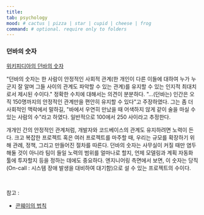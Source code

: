 ```yaml
---
title:
tab: psychology 
mood: # cactus | pizza | star | cupid | cheese | frog
command: # optional. require only to folders
---
```

### 던바의 숫자

[위키피디아의 던바의 숫자](https://ko.wikipedia.org/wiki/던바의_숫자)

"던바의 숫자는 한 사람이 안정적인 사회적 관계(한 개인이 다른 이들에 대하여 누가 누군지 잘 알며 그들 사이의 관계도 파악할 수 있는 관계)를 유지할 수 있는 인지적 최대치로서 제시된 수이다." 정확한 수치에 대해서는 의견이 분분하다. "…(던바는) 인간은 오직 150명까지의 안정적인 관계만을 편안히 유지할 수 있다"고 주장하였다. 그는 좀 더 사회적인 맥락에서 말하길, "바에서 우연히 만났을 때 어색하지 않게 같이 술을 마실 수 있는 사람의 수"라고 하였다. 일반적으로 100에서 250 사이라고 추정한다.

개개인 간의 안정적인 관계처럼, 개발자와 코드베이스의 관계도 유지하려면 노력이 든다. 크고 복잡한 프로젝트 혹은 여러 프로젝트를 마주할 때, 우리는 규모를 확장하기 위해 관례, 정책, 그리고 만들어진 절차를 따른다. 던바의 숫자는 사무실이 커질 때만 염두해둘 것이 아니라 팀이 들일 노력의 범위를 얼마나로 할지, 언제 모델링과 계획 자동화 툴에 투자할지 등을 정하는 데에도 중요하다. 엔지니어링 측면에서 보면, 이 숫자는 당직(On-call : 시스템 장애 발생을 대비하여 대기함)으로 설 수 있는 프로젝트의 수이다.

<br>

참고 :

- [콘웨이의 법칙](#콘웨이의-법칙)

<br>

